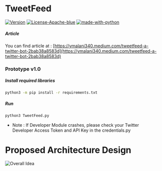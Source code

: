 # TweetFeed
[![Version](https://img.shields.io/badge/version-v1.0-blue)](#) [![License-Apache-blue](https://img.shields.io/badge/license-Apache%202-blue)](https://github.com/Saket-Upadhyay/SAMPARK/blob/master/LICENSE) [![made-with-python](https://img.shields.io/badge/python-v3-blue)](https://www.python.org/)
##### Article 
You can find article at : [https://ymalani340.medium.com/tweetfeed-a-twitter-bot-2bab38a8583d](https://ymalani340.medium.com/tweetfeed-a-twitter-bot-2bab38a8583d) 
### Prototype v1.0
##### Install required libraries 
```bash
python3 -m pip install -r requirements.txt
```
##### Run
```bash
python3 TweetFeed.py
```
* Note : If Developer Module crashes, please check your Twitter Developer Access Token and API Key in the credentials.py

# Proposed Architecture Design

![](https://github.com/yash2806/TweetFeed/blob/main/DOCS/Architecture%20Diagram.png "Overall Idea")



